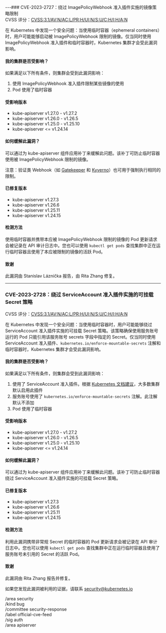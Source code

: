 ---### CVE-2023-2727：绕过 ImagePolicyWebhook 准入插件实施的镜像策略限制  
CVSS 评分：[CVSS:3.1/AV:N/AC:L/PR:H/UI:N/S:U/C:H/I:H/A:N](https://www.first.org/cvss/calculator/3.1#CVSS:3.1/AV:N/AC:L/PR:H/UI:N/S:U/C:H/I:H/A:N)  

在 Kubernetes 中发现一个安全问题：当使用临时容器（ephemeral containers）时，用户可能能够启动被 ImagePolicyWebhook 限制的镜像。仅当同时使用 ImagePolicyWebhook 准入插件和临时容器时，Kubernetes 集群才会受此漏洞影响。  

#### 我的集群是否受影响？  
如果满足以下所有条件，则集群会受到此漏洞影响：  

1. 使用 ImagePolicyWebhook 准入插件限制某些镜像的使用  
2. Pod 使用了临时容器  

#### 受影响版本  
- kube-apiserver v1.27.0 - v1.27.2  
- kube-apiserver v1.26.0 - v1.26.5  
- kube-apiserver v1.25.0 - v1.25.10  
- kube-apiserver <= v1.24.14  

#### 如何缓解此漏洞？  
可以通过为 kube-apiserver 组件应用补丁来缓解此问题。该补丁可防止临时容器使用被 ImagePolicyWebhook 限制的镜像。  

注意：验证类 Webhook（如 [Gatekeeper](https://open-policy-agent.github.io/gatekeeper-library/website/validation/allowedrepos/) 和 [Kyverno](https://kyverno.io/policies/other/allowed-image-repos/allowed-image-repos/)）也可用于强制执行相同的限制。  

#### 已修复版本  
- kube-apiserver v1.27.3  
- kube-apiserver v1.26.6  
- kube-apiserver v1.25.11  
- kube-apiserver v1.24.15  

#### 检测方法  
使用临时容器并携带本应被 ImagePolicyWebhook 限制的镜像的 Pod 更新请求会被记录在 API 审计日志中。您也可以使用 `kubectl get pods` 查找集群中正在运行临时容器且使用了本应被限制的镜像的活跃 Pod。  

#### 致谢  
此漏洞由 Stanislav Láznička 报告，由 Rita Zhang 修复。  

---  

### CVE-2023-2728：绕过 ServiceAccount 准入插件实施的可挂载 Secret 策略  
CVSS 评分：[CVSS:3.1/AV:N/AC:L/PR:H/UI:N/S:U/C:H/I:H/A:N](https://www.first.org/cvss/calculator/3.1#CVSS:3.1/AV:N/AC:L/PR:H/UI:N/S:U/C:H/I:H/A:N)  

在 Kubernetes 中发现一个安全问题：当使用临时容器时，用户可能能够绕过 ServiceAccount 准入插件实施的可挂载 Secret 策略。该策略确保使用服务账号运行的 Pod 只能引用该服务账号 secrets 字段中指定的 Secret。仅当同时使用 ServiceAccount 准入插件、`kubernetes.io/enforce-mountable-secrets` 注解和临时容器时，Kubernetes 集群才会受此漏洞影响。  

#### 我的集群是否受影响？  
如果满足以下所有条件，则集群会受到此漏洞影响：  

1. 使用了 ServiceAccount 准入插件。根据 [Kubernetes 文档建议](https://kubernetes.io/docs/reference/access-authn-authz/admission-controllers/#serviceaccount)，大多数集群默认启用此插件  
2. 服务账号使用了 `kubernetes.io/enforce-mountable-secrets` 注解。此注解默认不添加  
3. Pod 使用了临时容器  

#### 受影响版本  
- kube-apiserver v1.27.0 - v1.27.2  
- kube-apiserver v1.26.0 - v1.26.5  
- kube-apiserver v1.25.0 - v1.25.10  
- kube-apiserver <= v1.24.14  

#### 如何缓解此漏洞？  
可以通过为 kube-apiserver 组件应用补丁来缓解此问题。该补丁可防止临时容器绕过 ServiceAccount 准入插件实施的可挂载 Secret 策略。  

#### 已修复版本  
- kube-apiserver v1.27.3  
- kube-apiserver v1.26.6  
- kube-apiserver v1.25.11  
- kube-apiserver v1.24.15  

#### 检测方法  
利用此漏洞携带非常规 Secret 的临时容器的 Pod 更新请求会被记录在 API 审计日志中。您也可以使用 `kubectl get pods` 查找集群中正在运行临时容器且使用了服务账号未引用的 Secret 的活跃 Pod。  

#### 致谢  
此漏洞由 Rita Zhang 报告并修复。  

如果您发现此漏洞被利用的证据，请联系 [security@kubernetes.io](mailto:security@kubernetes.io)  

/area security  
/kind bug  
/committee security-response  
/label official-cve-feed  
/sig auth  
/area apiserver
